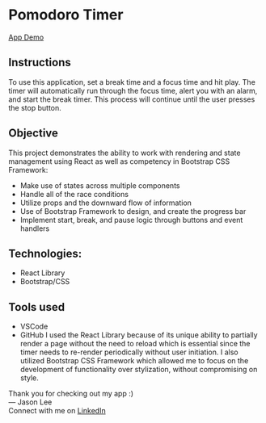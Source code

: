 # Pomodoro Timer

[App Demo](https://pomodoro-timer-liard.vercel.app/)

## Instructions
To use this application, set a break time and a focus time and hit play. The timer will automatically run through the focus time, alert you with an alarm, and start the break timer. This process will continue until the user presses the stop button.

## Objective
This project demonstrates the ability to work with rendering and state management using React as well as competency in Bootstrap CSS Framework:
- Make use of states across multiple components
- Handle all of the race conditions
- Utilize props and the downward flow of information 
- Use of Bootstrap Framework to design, and create the progress bar
- Implement start, break, and pause logic through buttons and event handlers

## Technologies:
- React Library
- Bootstrap/CSS

## Tools used
- VSCode
- GitHub
I used the React Library because of its unique ability to partially render a page without the need to reload which is essential since the timer needs to re-render periodically without user initiation. I also utilized Bootstrap CSS Framework which allowed me to focus on the development of functionality over stylization, without compromising on style.

Thank you for checking out my app :) <br />
— Jason Lee<br />
Connect with me on [LinkedIn](https://www.linkedin.com/in/jason-jisu-lee)
